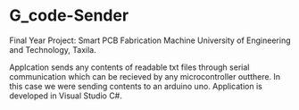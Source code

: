 # G_code-Sender
Final Year Project: Smart PCB Fabrication Machine 
University of Engineering and Technology, Taxila.

Applcation sends any contents of readable txt files through serial communication which can be recieved by any microcontroller outthere. In this case we were sending contents to an arduino uno. Application is developed in Visual Studio C#.
